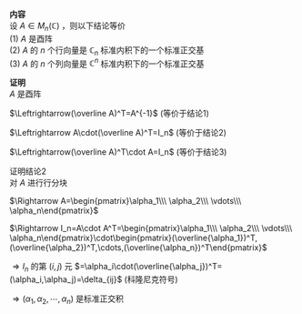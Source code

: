 **内容**  
设 $A\in M_n(\mathbb C)$ ，则以下结论等价  
 $(1)\ A$ 是酉阵  
 $(2)\ A$ 的 $n$ 个行向量是 $\mathbb C_n$ 标准内积下的一个标准正交基  
 $(3)\ A$ 的 $n$ 个列向量是 $\mathbb C^n$ 标准内积下的一个标准正交基  
  
**证明**  
 $A$ 是酉阵  
  
 $\Leftrightarrow(\overline A)^T=A^{-1}$  (等价于结论1)  
  
 $\Leftrightarrow A\cdot(\overline A)^T=I_n$  (等价于结论2)  
  
 $\Leftrightarrow(\overline A)^T\cdot A=I_n$  (等价于结论3)  
  
证明结论2  
对 $A$ 进行行分块  
  
 $\Rightarrow A=\begin{pmatrix}\alpha_1\\\ \alpha_2\\\ \vdots\\\ \alpha_n\end{pmatrix}$  
  
 $\Rightarrow I_n=A\cdot A^T=\begin{pmatrix}\alpha_1\\\ \alpha_2\\\ \vdots\\\ \alpha_n\end{pmatrix}\cdot\begin{pmatrix}(\overline{\alpha_1})^T,(\overline{\alpha_2})^T,\cdots,(\overline{\alpha_n})^T\end{pmatrix}$  
  
 $\Rightarrow I_n$ 的第 $(i,j)$ 元 $=\alpha_i\cdot(\overline{\alpha_j})^T=(\alpha_i,\alpha_j)=\delta_{ij}$ (科隆尼克符号)  
  
 $\Rightarrow(\alpha_1,\alpha_2,\cdots, \alpha_n)$ 是标准正交积  

